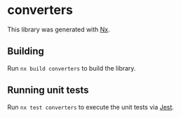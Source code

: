 # converters

This library was generated with [Nx](https://nx.dev).

## Building

Run `nx build converters` to build the library.

## Running unit tests

Run `nx test converters` to execute the unit tests via [Jest](https://jestjs.io).

